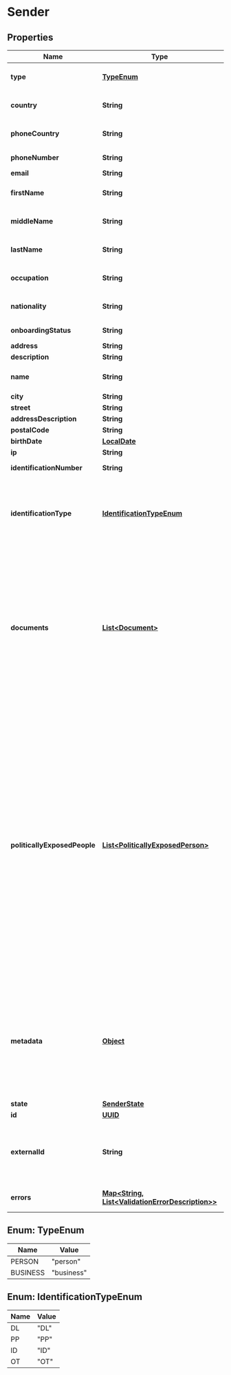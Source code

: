

# Sender

## Properties

Name | Type | Description | Notes
------------ | ------------- | ------------- | -------------
**type** | [**TypeEnum**](#TypeEnum) | Type of sender to create - either person or business (defaults to person)  |  [optional]
**country** | **String** | Country of sender in 2-character alpha ISO 3166-2 country format | 
**phoneCountry** | **String** | Phone country of sender in 2-character alpha ISO 3166-2 country format | 
**phoneNumber** | **String** | Phone number of sender (without country callcode) |  [optional]
**email** | **String** | Email of sender | 
**firstName** | **String** | First name of sender (used only with a Personal sender) |  [optional]
**middleName** | **String** | Middle name of sender (used only with a Personal sender) |  [optional]
**lastName** | **String** | Last name of sender (used only with a Personal sender) |  [optional]
**occupation** | **String** | Occupation of sender (used only with a Personal sender) |  [optional]
**nationality** | **String** | The nationality of the sender (used only with a Personal sender) |  [optional]
**onboardingStatus** | **String** | The onboarding status of the sender |  [optional]
**address** | **String** | The address of the sender |  [optional]
**description** | **String** | Description of the sender |  [optional]
**name** | **String** | Name of sender (used only with a Business sender) |  [optional]
**city** | **String** | Sender&#39;s city | 
**street** | **String** | Sender&#39;s street | 
**addressDescription** | **String** | Description of address |  [optional]
**postalCode** | **String** | Zip code of sender | 
**birthDate** | [**LocalDate**](LocalDate.md) | Date of birth of sender |  [optional]
**ip** | **String** | IP of sender | 
**identificationNumber** | **String** | Identification number of document used |  [optional]
**identificationType** | [**IdentificationTypeEnum**](#IdentificationTypeEnum) | Document to be identified. The identification type can be one of the following:  - &#x60;DL&#x60;: Driving License - &#x60;PP&#x60;: International Passport - &#x60;ID&#x60;: National ID - &#x60;OT&#x60;: Other |  [optional]
**documents** | [**List&lt;Document&gt;**](Document.md) | Needed for KYC checks. Required to approve the sender unless KYC is waived for your account. Please send us an empty list of documents: &#x60;\&quot;documents\&quot;: [ ]&#x60; in the request if KYC has been waived.  If the documents already exist, please send the Document ID eg. &#x60;&#x60;&#x60;JSON \&quot;documents\&quot;: [   {     \&quot;id\&quot;: \&quot;b6648ba3-1c7b-4f59-8580-684899c84a07\&quot;   } ] &#x60;&#x60;&#x60; | 
**politicallyExposedPeople** | [**List&lt;PoliticallyExposedPerson&gt;**](PoliticallyExposedPerson.md) | A list of politically exposed people, individuals who are or have been entrusted with prominent public functions by a country, for example heads of state or heads of government, senior politicians, senior government, judicial or military officials, senior executives of state owned corporations, important political party officials.  There is a limit of three (3) politically exposed people per Sender.  Politically exposed person example: &#x60;&#x60;&#x60;json   {     \&quot;name\&quot;: \&quot;Ronald Reagan\&quot;,     \&quot;position\&quot;: \&quot;President of the United States\&quot;,     \&quot;started_date\&quot;: \&quot;1981-01-20T00:00:00.000Z\&quot;,     \&quot;ended_date\&quot;: \&quot;1989-01-20T00:00:00.000Z\&quot;   } &#x60;&#x60;&#x60; |  [optional]
**metadata** | [**Object**](.md) | Metadata of sender. You can store any detail specific to your integration here (for example the local ID of the sender on your end). When requesting sender details you will receive the sent metadata back. Also when sending sender related webhooks you will receive the details stored here as well. |  [optional]
**state** | [**SenderState**](SenderState.md) |  |  [optional]
**id** | [**UUID**](UUID.md) |  |  [optional]
**externalId** | **String** | Optional ID that is supplied by partner linking it to the partner&#39;s own Sender ID. Note: if present we will validate whether the sent ID is a duplicate in our system or not. |  [optional]
**errors** | [**Map&lt;String, List&lt;ValidationErrorDescription&gt;&gt;**](List.md) | The fields that have some problems and don&#39;t pass validation |  [optional]



## Enum: TypeEnum

Name | Value
---- | -----
PERSON | &quot;person&quot;
BUSINESS | &quot;business&quot;



## Enum: IdentificationTypeEnum

Name | Value
---- | -----
DL | &quot;DL&quot;
PP | &quot;PP&quot;
ID | &quot;ID&quot;
OT | &quot;OT&quot;



